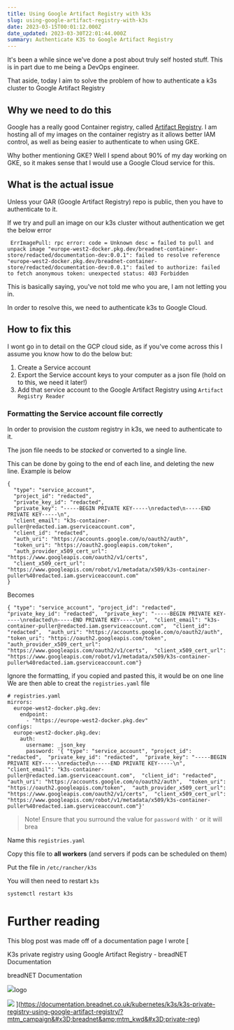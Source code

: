 ```yaml
---
title: Using Google Artifact Registry with k3s
slug: using-google-artifact-registry-with-k3s
date: 2023-03-15T00:01:12.000Z
date_updated: 2023-03-30T22:01:44.000Z
summary: Authenticate K3S to Google Artifact Registry
---
```


It's been a while since we've done a post about truly self hosted stuff. This is in part due to me being a DevOps engineer. 

That aside, today I aim to solve the problem of how to authenticate a k3s cluster to Google Artifact Registry

## Why we need to do this

Google has a really good Container registry, called [Artifact Registry](https://cloud.google.com/artifact-registry). I am hosting all of my images on the container registry as it allows better IAM control, as well as being easier to authenticate to when using GKE.

Why bother mentioning GKE? Well I spend about 90% of my day working on GKE, so it makes sense that I would use a Google Cloud service for this.

## What is the actual issue

Unless your GAR (Google Artifact Registry) repo is public, then you have to authenticate to it. 

If we try and pull an image on our k3s cluster without authentication we get the below error

     ErrImagePull: rpc error: code = Unknown desc = failed to pull and unpack image "europe-west2-docker.pkg.dev/breadnet-container-store/redacted/documentation-dev:0.0.1": failed to resolve reference "europe-west2-docker.pkg.dev/breadnet-container-store/redacted/documentation-dev:0.0.1": failed to authorize: failed to fetch anonymous token: unexpected status: 403 Forbidden
    

This is basically saying, you've not told me who you are, I am not letting you in.

In order to resolve this, we need to authenticate k3s to Google Cloud.

## How to fix this

I wont go in to detail on the GCP cloud side, as if you've come across this I assume you know how to do the below but:

1. Create a Service account
2. Export the Service account keys to your computer as a json file (hold on to this, we need it later!)
3. Add that service account to the Google Artifact Registry using `Artifact Registry Reader`

### Formatting the Service account file correctly

In order to provision the *custom* registry in k3s, we need to authenticate to it.

The json file needs to be *stacked* or converted to a single line.

This can be done by going to the end of each line, and deleting the new line. Example is below

    {
      "type": "service_account",
      "project_id": "redacted",
      "private_key_id": "redacted",
      "private_key": "-----BEGIN PRIVATE KEY-----\nredacted\n-----END         PRIVATE KEY-----\n",
      "client_email": "k3s-container-puller@redacted.iam.gserviceaccount.com",
      "client_id": "redacted",
      "auth_uri": "https://accounts.google.com/o/oauth2/auth",
      "token_uri": "https://oauth2.googleapis.com/token",
      "auth_provider_x509_cert_url": "https://www.googleapis.com/oauth2/v1/certs",
      "client_x509_cert_url": "https://www.googleapis.com/robot/v1/metadata/x509/k3s-container-puller%40redacted.iam.gserviceaccount.com"
    }

Becomes 

    { "type": "service_account", "project_id": "redacted",  "private_key_id": "redacted",  "private_key": "-----BEGIN PRIVATE KEY-----\nredacted\n-----END PRIVATE KEY-----\n",  "client_email": "k3s-container-puller@redacted.iam.gserviceaccount.com",  "client_id": "redacted",  "auth_uri": "https://accounts.google.com/o/oauth2/auth",  "token_uri": "https://oauth2.googleapis.com/token",  "auth_provider_x509_cert_url": "https://www.googleapis.com/oauth2/v1/certs",  "client_x509_cert_url": "https://www.googleapis.com/robot/v1/metadata/x509/k3s-container-puller%40redacted.iam.gserviceaccount.com"}

Ignore the formatting, if you copied and pasted this, it would be on one line
We are then able to creat the `registries.yaml` file

    # registries.yaml 
    mirrors:
      europe-west2-docker.pkg.dev:
        endpoint:
          - "https://europe-west2-docker.pkg.dev"
    configs:
      europe-west2-docker.pkg.dev:
        auth:
          username: _json_key
          password: '{ "type": "service_account", "project_id": "redacted",  "private_key_id": "redacted",  "private_key": "-----BEGIN PRIVATE KEY-----\nredacted\n-----END PRIVATE KEY-----\n",  "client_email": "k3s-container-puller@redacted.iam.gserviceaccount.com",  "client_id": "redacted",  "auth_uri": "https://accounts.google.com/o/oauth2/auth",  "token_uri": "https://oauth2.googleapis.com/token",  "auth_provider_x509_cert_url": "https://www.googleapis.com/oauth2/v1/certs",  "client_x509_cert_url": "https://www.googleapis.com/robot/v1/metadata/x509/k3s-container-puller%40redacted.iam.gserviceaccount.com"}'

> Note!
> Ensure that you surround the value for `password` with `'` or it will brea

Name this `registries.yaml`

Copy this file to **all workers** (and servers if pods can be scheduled on them)

Put the file in `/etc/rancher/k3s`

You will then need to restart `k3s`

    systemctl restart k3s

# Further reading

This blog post was made off of a documentation page I wrote
[

K3s private registry using Google Artifact Registry - breadNET Documentation

breadNET Documentation

![](https://documentation.breadnet.co.uk/favicon.ico)logo

![](https://documentation.breadnet.co.uk/assets/images/social/kubernetes/k3s/k3s-private-registry-using-google-artifact-registry.png)
](https://documentation.breadnet.co.uk/kubernetes/k3s/k3s-private-registry-using-google-artifact-registry/?mtm_campaign&#x3D;breadnet&amp;mtm_kwd&#x3D;private-reg)

